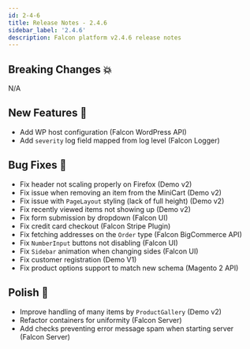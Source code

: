 ```yaml
---
id: 2-4-6
title: Release Notes - 2.4.6
sidebar_label: '2.4.6'
description: Falcon platform v2.4.6 release notes
---
```


## Breaking Changes 💥

N/A

## New Features 🚀

- Add WP host configuration (Falcon WordPress API)
- Add `severity` log field mapped from log level (Falcon Logger)

## Bug Fixes 🐛

- Fix header not scaling properly on Firefox (Demo v2)
- Fix issue when removing an item from the MiniCart (Demo v2)
- Fix issue with `PageLayout` styling (lack of full height) (Demo v2)
- Fix recently viewed items not showing up (Demo v2)
- Fix form submission by dropdown (Falcon UI)
- Fix credit card checkout (Falcon Stripe Plugin)
- Fix fetching addresses on the `Order` type (Falcon BigCommerce API)
- Fix `NumberInput` buttons not disabling (Falcon UI)
- Fix `Sidebar` animation when changing sides (Falcon UI)
- Fix customer registration (Demo V1)
- Fix product options support to match new schema (Magento 2 API)

## Polish 💅

- Improve handling of many items by `ProductGallery` (Demo v2)
- Refactor containers for uniformity (Falcon Server)
- Add checks preventing error message spam when starting server (Falcon Server)
